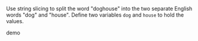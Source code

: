 Use string slicing to split the word "doghouse" into the two separate English words "dog" and "house". Define two variables `dog` and `house` to hold the values.

demo
